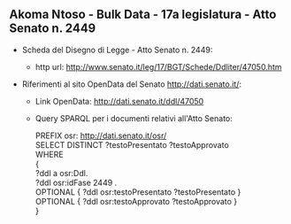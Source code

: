 ## Akoma Ntoso - Bulk Data - 17a legislatura - Atto Senato n. 2449 ##

* Scheda del Disegno di Legge - Atto Senato n. 2449:
	* http url: http://www.senato.it/leg/17/BGT/Schede/Ddliter/47050.htm

* Riferimenti al sito OpenData del Senato http://dati.senato.it/:
	* Link OpenData: http://dati.senato.it/ddl/47050
	* Query SPARQL per i documenti relativi all'Atto Senato:

        PREFIX osr: <http://dati.senato.it/osr/>  
		SELECT DISTINCT ?testoPresentato ?testoApprovato  
		WHERE  
		{  
		    ?ddl a osr:Ddl.  
		    ?ddl osr:idFase 2449 .  
		    OPTIONAL { ?ddl osr:testoPresentato ?testoPresentato }  
		    OPTIONAL { ?ddl osr:testoApprovato ?testoApprovato }  
		}
		